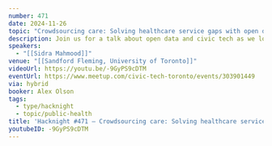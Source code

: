 ```yaml
---
number: 471
date: 2024-11-26
topic: "Crowdsourcing care: Solving healthcare service gaps with open data"
description: Join us for a talk about open data and civic tech as we look at Fern, a crowdsourced web app designed to help residents of Toronto find family doctors who are currently accepting new patients. With over 2 million Ontarians without a family doctor and no provincial open data system providing real-time information, accessing primary care has become increasingly difficult. Sidra will demonstrate how Fern addresses this issue through community-driven solutions, and highlight the importance of government-released open data in improving healthcare access. The talk will explore how open data empowers civic tech communities to create tools that meet public needs and improve lives. Learn how Fern was developed (in a day!), rapid prototyping, and the pivotal role open data plays in solving real-world challenges.
speakers:
  - "[[Sidra Mahmood]]"
venue: "[[Sandford Fleming, University of Toronto]]"
videoUrl: https://youtu.be/-9GyPS9cDTM
eventUrl: https://www.meetup.com/civic-tech-toronto/events/303901449
via: hybrid
booker: Alex Olson
tags:
  - type/hacknight
  - topic/public-health
title: 'Hacknight #471 – Crowdsourcing care: Solving healthcare service gaps with open data'
youtubeID: -9GyPS9cDTM
---
```

